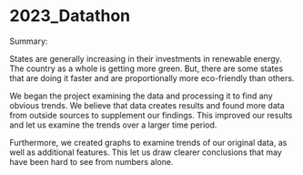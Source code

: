 # 2023_Datathon

Summary:

States are generally increasing in their investments in renewable energy. The country as a whole is getting more green. But, there are some states that are doing it faster and are proportionally more eco-friendly than others.

We began the project examining the data and processing it to find any obvious trends. We believe that data creates results and found more data from outside sources to supplement our findings. This improved our results and let us examine the trends over a larger time period.

Furthermore, we created graphs to examine trends of our original data, as well as additional features. This let us draw clearer conclusions that may have been hard to see from numbers alone.
